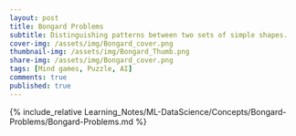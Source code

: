 ```yaml
---
layout: post
title: Bongard Problems
subtitle: Distinguishing patterns between two sets of simple shapes.
cover-img: /assets/img/Bongard_cover.png
thumbnail-img: /assets/img/Bongard_Thumb.png
share-img: /assets/img/Bongard_cover.png
tags: [Mind games, Puzzle, AI]
comments: true
published: true
---
```


{% include_relative Learning_Notes/ML-DataScience/Concepts/Bongard-Problems/Bongard-Problems.md %}
